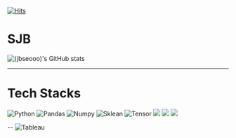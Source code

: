 [![Hits](https://hits.seeyoufarm.com/api/count/incr/badge.svg?url=https%3A%2F%2Fgithub.com%2Fjbseooo&count_bg=%231963DF&title_bg=%23000000&icon=&icon_color=%23E7E7E7&title=hits&edge_flat=false)](https://hits.seeyoufarm.com)
# SJB 
![(jbseooo)'s GitHub stats](https://github-readme-stats.vercel.app/api?username=jbseooo)

---
# Tech Stacks
![Python](https://img.shields.io/badge/Python-FFD43B?style=for-the-badge&logo=python&logoColor=blue)
![Pandas](https://img.shields.io/badge/Pandas-2C2D72?style=for-the-badge&logo=pandas&logoColor=white)
![Numpy](https://img.shields.io/badge/Numpy-777BB4?style=for-the-badge&logo=numpy&logoColor=white)
![Sklean](https://img.shields.io/badge/scikit_learn-F7931E?style=for-the-badge&logo=scikit-learn&logoColor=white)
![Tensor](https://img.shields.io/badge/TensorFlow-FF6F00?style=for-the-badge&logo=TensorFlow&logoColor=white)
<img src="https://img.shields.io/badge/pytorch-EE4C2C?style=for-the-badge&logo=pytorch&logoColor=black"> 
<img src="https://img.shields.io/badge/linux-FCC624?style=for-the-badge&logo=linux&logoColor=black"> 
<img src="https://img.shields.io/badge/amazonaws-232F3E?style=for-the-badge&logo=amazonaws&logoColor=white">


--
![Tableau](https://img.shields.io/badge/Tableau-E97627?style=for-the-badge&logo=Tableau&logoColor=white)

